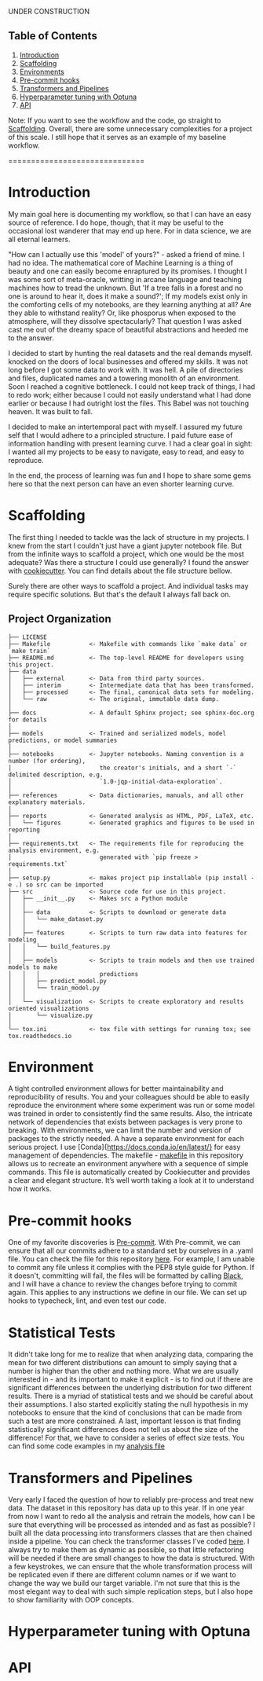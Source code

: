 UNDER CONSTRUCTION

## Table of Contents

1. [Introduction](#Introduction)
2. [Scaffolding](#Scaffolding)
3. [Environments](#Environments)
4. [Pre-commit hooks](#pre-commit-hooks)
5. [Transformers and Pipelines](#Transformers-and-Pipelines)
6. [Hyperparameter tuning with Optuna](#Hyperparameter-tuning-with-Optuna)
7. [API](#API)

</small> Note: If you want to see the workflow and the code, go straight to [Scaffolding](#Scaffolding). Overall, there are some unnecessary complexities for a project of this scale. I still hope that it serves as an example of my baseline workflow.</small>

==============================

# Introduction

My main goal here is documenting my workflow, so that I can have an easy source of reference. I do hope, though, that it may be useful to the occasional lost wanderer that may end up here. For in data science, we are all eternal learners.

"How can I actually use this 'model' of yours?" - asked a friend of mine. I had no idea. The mathematical core of Machine Learning is a thing of beauty and one can easily become enraptured by its promises. I thought I was some sort of meta-oracle, writting in arcane language and teaching machines how to tread the unknown. But 'If a tree falls in a forest and no one is around to hear it, does it make a sound?'; If my models exist only in the comforting cells of my notebooks, are they learning anything at all? Are they able to withstand reality? Or, like phosporus when exposed to the atmosphere, will they dissolve spectacularly? That question I was asked cast me out of the dreamy space of beautiful abstractions and heeded me to the answer. 

I decided to start by hunting the real datasets and the real demands myself. knocked on the doors of local businesses and offered my skills. It was not long before I got some data to work with. It was hell. A pile of directories and files, duplicated names and a towering monolith of an environment. Soon I reached a cognitive bottleneck. I could not keep track of things, I had to redo work; either because I could not easily understand what I had done earlier or because I had outright lost the files. This Babel was not touching heaven. It was built to fall.

I decided to make an intertemporal pact with myself. I assured my future self that I would adhere to a principled structure. I paid future ease of information handling with present learning curve. I had a clear goal in sight: I wanted all my projects to be easy to navigate, easy to read, and easy to reproduce. 

In the end, the process of learning was fun and I hope to share some gems here so that the next person can have an even shorter learning curve. 

# Scaffolding 

The first thing I needed to tackle was the lack of structure in my projects. I knew from the start I couldn't just have a giant jupyter notebook file. But from the infinite ways to scaffold a project, which one would be the most adequate? Was there a structure I could use generally? I found the answer with [cookiecutter](https://drivendata.github.io/cookiecutter-data-science/). You can find details about the file structure bellow. 


Surely there are other ways to scaffold a project. And individual tasks may require specific solutions. But that's the default I always fall back on. 




Project Organization
------------

    ├── LICENSE
    ├── Makefile           <- Makefile with commands like `make data` or `make train`
    ├── README.md          <- The top-level README for developers using this project.
    ├── data
    │   ├── external       <- Data from third party sources.
    │   ├── interim        <- Intermediate data that has been transformed.
    │   ├── processed      <- The final, canonical data sets for modeling.
    │   └── raw            <- The original, immutable data dump.
    │
    ├── docs               <- A default Sphinx project; see sphinx-doc.org for details
    │
    ├── models             <- Trained and serialized models, model predictions, or model summaries
    │
    ├── notebooks          <- Jupyter notebooks. Naming convention is a number (for ordering),
    │                         the creator's initials, and a short `-` delimited description, e.g.
    │                         `1.0-jqp-initial-data-exploration`.
    │
    ├── references         <- Data dictionaries, manuals, and all other explanatory materials.
    │
    ├── reports            <- Generated analysis as HTML, PDF, LaTeX, etc.
    │   └── figures        <- Generated graphics and figures to be used in reporting
    │
    ├── requirements.txt   <- The requirements file for reproducing the analysis environment, e.g.
    │                         generated with `pip freeze > requirements.txt`
    │
    ├── setup.py           <- makes project pip installable (pip install -e .) so src can be imported
    ├── src                <- Source code for use in this project.
    │   ├── __init__.py    <- Makes src a Python module
    │   │
    │   ├── data           <- Scripts to download or generate data
    │   │   └── make_dataset.py
    │   │
    │   ├── features       <- Scripts to turn raw data into features for modeling
    │   │   └── build_features.py
    │   │
    │   ├── models         <- Scripts to train models and then use trained models to make
    │   │   │                 predictions
    │   │   ├── predict_model.py
    │   │   └── train_model.py
    │   │
    │   └── visualization  <- Scripts to create exploratory and results oriented visualizations
    │       └── visualize.py
    │
    └── tox.ini            <- tox file with settings for running tox; see tox.readthedocs.io


# Environment 

A tight controlled environment allows for better maintainability and reproducibility of results. You and your colleagues should be able to easily reproduce the environment where some experiment was run or some model was trained in order to consistently find the same results. Also, the intricate network of dependencies that exists between packages is very prone to breaking. With environments, we can limit the number and version of packages to the strictly needed. A have a separate environment for each serious project. I use [Conda]{https://docs.conda.io/en/latest/} for easy management of dependencies.
The makefile - [makefile](https://github.com/MatheusVazManzke/steam-analysis/blob/main/Makefile) in this repository allows us to recreate an environment anywhere with a sequence of simple commands. This file is automatically created by Cookiecutter and provides a clear and elegant structure. It’s well worth taking a look at it to understand how it works.

# Pre-commit hooks
One of my favorite discoveries is [Pre-commit](https://pre-commit.com/). With Pre-commit, we can ensure that all our commits adhere to a standard set by ourselves in a .yaml file. You can check the file for this repository [here]([/blob/main/.pre-commit-config.yaml](https://github.com/MatheusVazManzke/steam-analysis/blob/main/.pre-commit-config.yaml)). For example, I am unable to commit any file unless it complies with the PEP8 style guide for Python. If it doesn't, committing will fail, the files will be formatted by calling [Black](https://github.com/psf/black), and I will have a chance to review the changes before trying to commit again. This applies to any instructions we define in our file. We can set up hooks to typecheck, lint, and even test our code.

# Statistical Tests

It didn't take long for me to realize that when analyzing data, comparing the mean for two different distributions can amount to simply saying that a number is higher than the other and nothing more. What we are usually interested in - and its important to make it explicit - is to find out if there are significant differences between the underlying distribution for two different results. There is a myriad of statistical tests and we should be careful about their assumptions. I also started explicitly stating the null hypothesis in my notebooks to ensure that the kind of conclusions that can be made from such a test are more constrained. A last, important lesson is that finding statistically significant differences does not tell us about the size of the difference! For that, we have to consider a series of effect size tests. You can find some code examples in my [analysis file](https://github.com/MatheusVazManzke/steam-analysis/blob/main/notebooks/analysis/1.2-mvm-data-analysis.ipynb)

# Transformers and Pipelines
Very early I faced the question of how to reliably pre-process and treat new data. The dataset in this repository has data up to this year. If in one year from now I want to redo all the analysis and retrain the models, how can I be sure that everything will be processed as intended and as fast as possible? I built all the data processing into transformers classes that are then chained inside a pipeline. You can check the transformer classes I've coded [here](https://github.com/MatheusVazManzke/steam-analysis/blob/main/src/features/transformer_classes.py). I always try to make them as dynamic as possible, so that little refactoring will be needed if there are small changes to how the data is structured. With a few keystrokes, we can ensure that the whole transformation process will be replicated even if there are different column names or if we want to change the way we build our target variable. I'm not sure that this is the most elegant way to deal with such simple replication steps, but I also hope to show familiarity with OOP concepts. 
# Hyperparameter tuning with Optuna

# API
